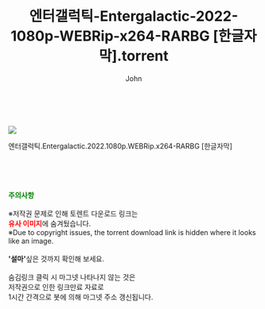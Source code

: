 ﻿---
layout: post
title:  "    엔터갤럭틱-Entergalactic-2022-1080p-WEBRip-x264-RARBG [한글자막].torrent"
author: John
categories: [ 영화 ]
tags: [  ]
image: https://torrentrj56.com/uploadfile/full/6be2532809ebafae5041678ff3d94fcf654f3c45.jpg 
description: "    엔터갤럭틱-Entergalactic-2022-1080p-WEBRip-x264-RARBG [한글자막] torrent 정보 공유"
toc: true
toc_sticky: true
---

<br>
<p><img src="https://torrentrj56.com/uploadfile/full/6be2532809ebafae5041678ff3d94fcf654f3c45.jpg"/></p>
 엔터갤럭틱.Entergalactic.2022.1080p.WEBRip.x264-RARBG [한글자막]  
    
<br><br><br>
<p data-ke-size="size16"><b><span style="color: green;">주의사항</span></b><br /><br />※저작권 문제로 인해 토렌트 다운로드 링크는<br /><b><span style="color: red;">유사 이미지</span></b>에 숨겨뒀습니다.<br />※Due to copyright issues, the torrent download link is hidden where it looks like an image.<br /><br /><b>'설마'</b>싶은 것까지 확인해 보세요.<br /><br />숨김링크 클릭 시 마그넷 나타나지 않는 것은<br />저작권으로 인한 링크만료 자료로<br />1시간 간격으로 봇에 의해 마그넷 주소 갱신됩니다.</p>
